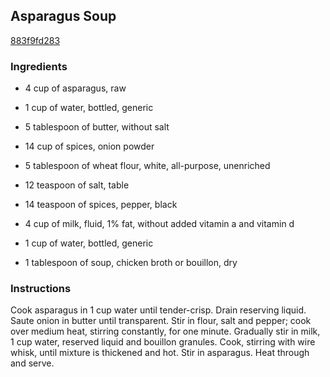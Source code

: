 ## Asparagus Soup

[883f9fd283](http://www.food.com/recipe/asparagus-soup-319034)

### Ingredients

 - 4 cup of asparagus, raw

 - 1 cup of water, bottled, generic

 - 5 tablespoon of butter, without salt

 - 14 cup of spices, onion powder

 - 5 tablespoon of wheat flour, white, all-purpose, unenriched

 - 12 teaspoon of salt, table

 - 14 teaspoon of spices, pepper, black

 - 4 cup of milk, fluid, 1% fat, without added vitamin a and vitamin d

 - 1 cup of water, bottled, generic

 - 1 tablespoon of soup, chicken broth or bouillon, dry

### Instructions

Cook asparagus in 1 cup water until tender-crisp. Drain reserving liquid. Saute onion in butter until transparent. Stir in flour, salt and pepper; cook over medium heat, stirring constantly, for one minute. Gradually stir in milk, 1 cup water, reserved liquid and bouillon granules. Cook, stirring with wire whisk, until mixture is thickened and hot. Stir in asparagus. Heat through and serve.
